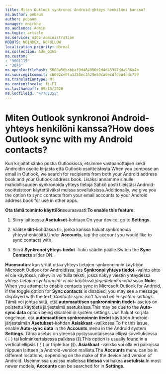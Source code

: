 ```yaml
---
title: Miten Outlook synkronoi Android-yhteys henkilöni kanssa?
ms.author: pebaum
author: pebaum
manager: mnirkhe
ms.audience: Admin
ms.topic: article
ms.service: o365-administration
ROBOTS: NOINDEX, NOFOLLOW
localization_priority: Normal
ms.collection: Adm_O365
ms.custom:
- "9001115"
- "3076"
ms.openlocfilehash: 5600a56bcbbaf9d484986e1d4d45397dda936a4b
ms.sourcegitcommit: c6692ce0fa1358ec3529e59ca0ecdfdea4cdc759
ms.translationtype: MT
ms.contentlocale: fi-FI
ms.lasthandoff: 09/15/2020
ms.locfileid: "47781352"
---
```

# <a name="how-does-outlook-sync-with-my-android-contacts"></a><span data-ttu-id="71bb8-102">Miten Outlook synkronoi Android-yhteys henkilöni kanssa?</span><span class="sxs-lookup"><span data-stu-id="71bb8-102">How does Outlook sync with my Android contacts?</span></span>

<span data-ttu-id="71bb8-103">Kun kirjoitat sähkö postia Outlookissa, etsimme vastaanottajien sekä Androidin osoite kirjasta että Outlook-osoitteistosta.</span><span class="sxs-lookup"><span data-stu-id="71bb8-103">When you compose an email in Outlook, we search for recipients from both your Android address book and your Outlook address book.</span></span> <span data-ttu-id="71bb8-104">Lisäksi annamme sinulle mahdollisuuden synkronoida yhteys tietoja Sähkö posti tileistäsi Android-osoitteistoon käytettäväksi muissa sovelluksissa.</span><span class="sxs-lookup"><span data-stu-id="71bb8-104">Additionally, we give you the option to sync contacts from your email accounts to your Android address book for use in other apps.</span></span> 
 
<span data-ttu-id="71bb8-105">**Ota tämä toiminto käyttöön**seuraavasti:</span><span class="sxs-lookup"><span data-stu-id="71bb8-105">**To enable this feature**:</span></span>
 
1. <span data-ttu-id="71bb8-106">Siirry laitteessa **Asetukset**-kohtaan.</span><span class="sxs-lookup"><span data-stu-id="71bb8-106">On your device, go to **Settings**.</span></span>

2. <span data-ttu-id="71bb8-107">Valitse **tilit**-kohdassa tili, jonka kanssa haluat synkronoida yhteyshenkilöitä.</span><span class="sxs-lookup"><span data-stu-id="71bb8-107">Under **Accounts**, tap the account you would like to sync contacts with.</span></span>

3. <span data-ttu-id="71bb8-108">Siirrä **Synkronoi yhteys tiedot** -liuku säädin päälle.</span><span class="sxs-lookup"><span data-stu-id="71bb8-108">Switch the **Sync Contacts** slider ON.</span></span>
 
<span data-ttu-id="71bb8-109">**Huomautus**: kun yrität ottaa yhteys tietojen synkronoinnin käyttöön Microsoft Outlook for Androidissa, jos **Synkronoi yhteys tiedot** -vaihto ehto ei ole käytössä, näkyviin voi tulla teksti, jossa näkyy viestin yhteydessä *yhteys tietojen synkronointi ei ole käytössä järjestelmä asetuksissa*.</span><span class="sxs-lookup"><span data-stu-id="71bb8-109">**Note**: When you attempt to enable contacts sync in Microsoft Outlook for Android, if the toggle option for **Sync contacts** is disabled, you may see a message displayed with the text, *Contacts sync isn't turned on in system settings*.</span></span> <span data-ttu-id="71bb8-110">Tämä voi johtua siitä, että **automaattisen synkronoinnin tiedot-** asetus on poistettu käytöstä järjestelmä asetuksissa.</span><span class="sxs-lookup"><span data-stu-id="71bb8-110">This may be due to the **Auto-sync data** option being disabled in system settings.</span></span> <span data-ttu-id="71bb8-111">Jos haluat korjata ongelman, ota **automaattisen synkronoinnin tiedot** käyttöön Android-järjestelmän **Asetukset**-kohdan **Asiakkaat** -valikossa.</span><span class="sxs-lookup"><span data-stu-id="71bb8-111">To fix this issue, enable  **Auto-sync data** in the  **Accounts** menu in the Android system  **Settings**.</span></span> <span data-ttu-id="71bb8-112">Tämä asetus on yleensä pystysuuntaisessa ellipsi sovelluksessa (⋮) tai kolminkertaisessa palkissa (⫼).</span><span class="sxs-lookup"><span data-stu-id="71bb8-112">This option is usually found in a vertical ellipsis (⋮) or triple bar (⫼).</span></span> <span data-ttu-id="71bb8-113">**Asiakkaat** -valikko voi olla eri paikoissa riippuen laitteen ja Android-version mallista.</span><span class="sxs-lookup"><span data-stu-id="71bb8-113">The  **Accounts** menu can be in different locations, depending on the make of the device and version of Android.</span></span> <span data-ttu-id="71bb8-114">Useimmissa uusissa malleissa **tileissä** voi hakea **asetuksia**.</span><span class="sxs-lookup"><span data-stu-id="71bb8-114">In most newer models, **Accounts** can be searched for in **Settings**.</span></span>